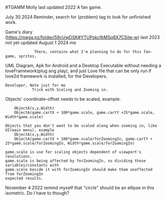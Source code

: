 #TGAMM Molly
last updated 2022
A fan game.

July 30 2024  Reminder, search for (problem) tag to look for unfinished work.

Game's diary (https://mega.nz/folder/59cUwDSK#YTUPskcfkMSq6X7CSite-w)    last 2023
                        not yet updated August 1 2024 me

                 There, contains what I'm planning to do for this fan-game, sprites,
  UML Diagram, Apk for Android and a Desktop Executable without needing a 
  loveFramework(plug ang play), and just Love file that can be only run if love2d framework
  is installed, for the Developers.


    Developer, Note just for me
                Trick with Scaling and Zooming in.
Objects' coordinate-offset needs to be scaled, example.
```
    ObjectA(x,y,Width)
    ObjectA(game.cartX + 100*game.scale, game.cartY +25*game.scale, Width*game.scale)

Objects that you don't want to be scaled along when zooming in, like UI(main menu), example
    ObjectA(x,y,Width)
    ObjectA(game.cartX + 100*game.scale/forZoomingIn, game.cartY + 25*game.scale/forZoomingIn, Width*game.scale/forZoomingIn)
```
    game.scale is use for scaling objects dependent of viewport's resolutions.
    game.scale is being affected by forZoomingIn, so dividing those variables/constants with
    game.scale beside it with forZoomingIn should make them unaffected from forZoomingIn
    expected results.

November 4 2022  remind myself that "circle" should be an ellipse in this isometric.
                  Do I have to though?

